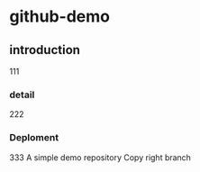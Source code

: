 # github-demo
## introduction
111
### detail
222
### Deploment
333
A simple demo repository
Copy right branch
